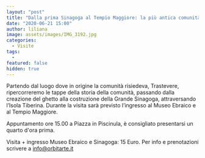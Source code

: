 ```yaml
---
layout: "post"
title: "Dalla prima Sinagoga al Tempio Maggiore: la più antica comunità ebrica d'Europa"
date: "2020-06-21 15:00"
author: liliana
image: assets/images/IMG_3192.jpg
categories:
  - Visite
tags:
  -
featured: false
hidden: true
---
```

Partendo dal luogo dove in origine la comunità risiedeva, Trastevere, ripercorreremo le tappe della storia della comunità, passando dalla creazione del ghetto alla costruzione della Grande Sinagoga, attraversando l’Isola Tiberina. Durante la visita sarà previsto l’ingresso al Museo Ebraico e al Tempio Maggiore. 

Appuntamento ore 15.00 a Piazza in Piscinula, è consigliato presentarsi un quarto d'ora prima.

Visita + ingresso Museo Ebraico e Sinagoga: 15 Euro.
Per info e prenotazioni scrivere a [info@orbitarte.it](mailto:info@orbitarte.it)
